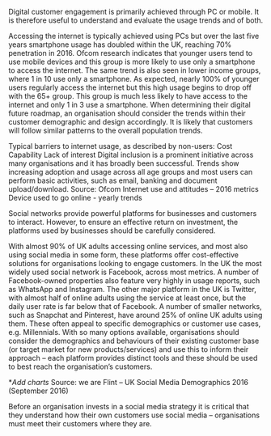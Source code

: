 Digital customer engagement is primarily achieved through PC or mobile. It is therefore useful to understand and evaluate the usage trends and of both.
  
Accessing the internet is typically achieved using PCs but over the last five years smartphone usage has doubled within the UK, reaching 70% penetration in 2016.
Ofcom research indicates that younger users tend to use mobile devices and this group is more likely to use only a smartphone to access the internet. The same trend is also seen in lower income groups, where 1 in 10 use only a smartphone.
As expected, nearly 100% of younger users regularly access the internet but this high usage begins to drop off with the 65+ group. This group is much less likely to have access to the internet and only 1 in 3 use a smartphone.
When determining their digital future roadmap, an organisation should consider the trends within their customer demographic and design accordingly. It is likely that customers will follow similar patterns to the overall population trends.

Typical barriers to internet usage, as described by non-users:
Cost
Capability
Lack of interest
Digital inclusion is a prominent initiative across many organisations and it has broadly been successful. Trends show increasing adoption and usage across all age groups and most users can perform basic activities, such as email, banking and document upload/download.
Source: Ofcom Internet use and attitudes – 2016 metrics
Device used to go online - yearly trends


Social networks provide powerful platforms for businesses and customers to interact. However, to ensure an effective return on investment, the platforms used by businesses should be carefully considered. 

With almost 90% of UK adults accessing online services, and most also using social media in some form, these platforms offer cost-effective solutions for organisations looking to engage customers. 
In the UK the most widely used social network is Facebook, across most metrics. A number of Facebook-owned properties also feature very highly in usage reports, such as WhatsApp and Instagram.
The other major platform in the UK is Twitter, with almost half of online adults using the service at least once, but the daily user rate is far below that of Facebook. 
A number of smaller networks, such as Snapchat and Pinterest, have around 25% of online UK adults using them. These often appeal to specific demographics or customer use cases, e.g. Millennials. 
With so many options available, organisations should consider the demographics and behaviours of their existing customer base (or target market for new products/services) and use this to inform their approach – each platform provides distinct tools and these should be used to best reach the organisation’s customers.

**Add charts* Source: we are Flint – UK Social Media Demographics 2016 (September 2016)

Before an organisation invests in a social media strategy it is critical that they understand how their own customers use social media – organisations must meet their customers where they are.

